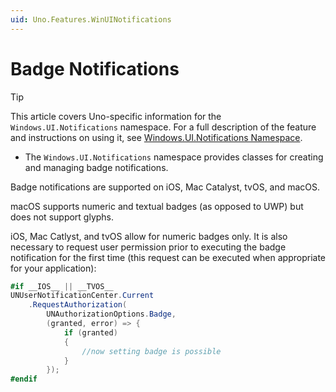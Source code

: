 ```yaml
---
uid: Uno.Features.WinUINotifications
---
```


# Badge Notifications

> [!TIP]
> This article covers Uno-specific information for the `Windows.UI.Notifications` namespace. For a full description of the feature and instructions on using it, see [Windows.UI.Notifications Namespace](https://learn.microsoft.com/uwp/api/windows.ui.notifications).

* The `Windows.UI.Notifications` namespace provides classes for creating and managing badge notifications.

Badge notifications are supported on iOS, Mac Catalyst, tvOS, and macOS.

macOS supports numeric and textual badges (as opposed to UWP) but does not support glyphs.

iOS, Mac Catlyst, and tvOS allow for numeric badges only. It is also necessary to request user permission prior to executing the badge notification for the first time (this request can be executed when appropriate for your application):

```csharp
#if __IOS__ || __TVOS__
UNUserNotificationCenter.Current
    .RequestAuthorization(
        UNAuthorizationOptions.Badge,
        (granted, error) => {
            if (granted)
            {
                //now setting badge is possible
            }
        });
#endif
```
